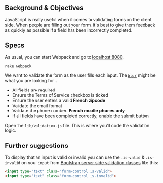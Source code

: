 ## Background & Objectives

JavaScript is really useful when it comes to validating forms on the client side.
When people are filling out your form, it's best to give them feedback as quickly as possible if a field has been incorrectly completed.

## Specs

As usual, you can start Webpack and go to [localhost:8080](http://localhost:8080).

```bash
rake webpack
```

We want to validate the form as the user fills each input. The [`blur`](https://developer.mozilla.org/en-US/docs/Web/Events/blur) might be what you are looking for...

- All fields are required
- Ensure the Terms of Service checkbox is ticked
- Ensure the user enters a valid **French zipcode**
- Validate the email format
- Validate the phone number. **French mobile phones only**
- If all fields have been completed correctly, enable the submit button

Open the `lib/validation.js` file. This is where you'll code the validation logic.

## Further suggestions

To display that an input is valid or invalid you can use the `.is-valid` & `.is-invalid` on your `input` from [Bootstrap server side validation classes](https://getbootstrap.com/docs/4.3/components/forms/#server-side) like this:

```html
<input type="text" class="form-control is-valid">
<input type="text" class="form-control is-invalid">
```
